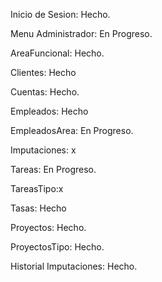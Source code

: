 Inicio de Sesion: Hecho.

Menu Administrador: En Progreso.

AreaFuncional: Hecho.

Clientes: Hecho 

Cuentas: Hecho.

Empleados: Hecho

EmpleadosArea: En Progreso.

Imputaciones: x

Tareas: En Progreso.

TareasTipo:x

Tasas: Hecho 

Proyectos: Hecho.

ProyectosTipo: Hecho.

Historial Imputaciones: Hecho.
